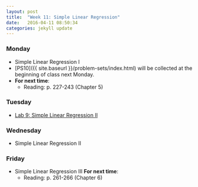 ```yaml
---
layout: post
title:  "Week 11: Simple Linear Regression"
date:   2016-04-11 08:50:34
categories: jekyll update
---
```


### Monday
- Simple Linear Regression I
- [PS10]({{ site.baseurl }}/problem-sets/index.html) will be collected at the beginning of class next Monday.
- **For next time**:
    - Reading: p. 227-243 (Chapter 5)


### Tuesday
- <a href = "{{ site.baseurl }}/assets/week-11/simple_linear_regression_ii.html" target = "_blank">Lab 9: Simple Linear Regression II </a>

### Wednesday
- Simple Linear Regression II

### Friday
- Simple Linear Regression III
**For next time**:
    - Reading: p. 261-266 (Chapter 6)

